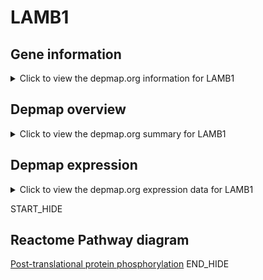 <h1>LAMB1</h1>

<h2>Gene information</h2>
<details>
  <summary>Click to view the depmap.org information for LAMB1</summary>
  <iframe src="https://depmap.org/portal/gene/LAMB1?tab=about" style="border:none;width:100%;height:800px"></iframe>
</details>

<h2>Depmap overview</h2>
<details>
  <summary>Click to view the depmap.org summary for LAMB1</summary>
  <iframe src="https://depmap.org/portal/gene/LAMB1?tab=overview" style="border:none;width:100%;height:800px"></iframe>
</details>

<h2>Depmap expression</h2>
<details>
  <summary>Click to view the depmap.org expression data for LAMB1</summary>
  <iframe src="https://depmap.org/portal/gene/LAMB1?tab=characterization" style="border:none;width:100%;height:800px"></iframe>
</details>


START_HIDE
<h2>Reactome Pathway diagram</h2>
<a href="https://reactome.org/PathwayBrowser/#/R-HSA-8957275">Post-translational protein phosphorylation</a>
END_HIDE


